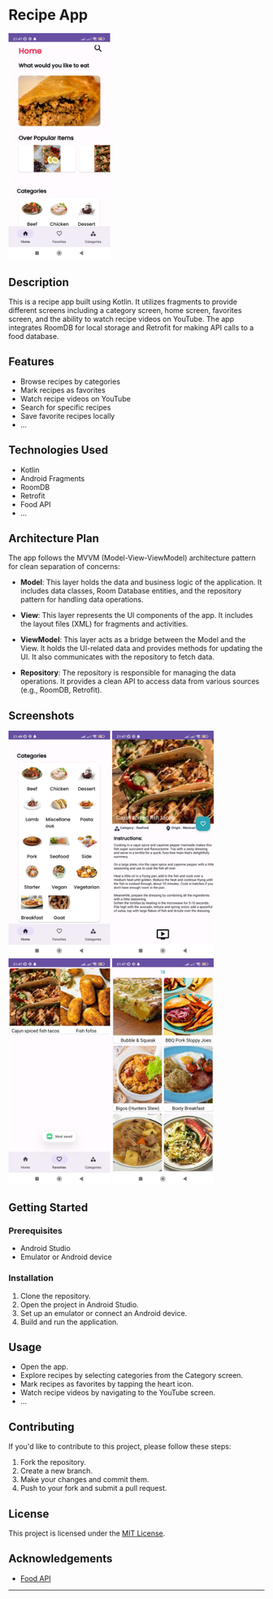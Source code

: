 # Recipe App

<img src="screenshots/home.jpeg" alt="App Screenshot" width="200"/>

## Description

This is a recipe app built using Kotlin. It utilizes fragments to provide different screens including a category screen, home screen, favorites screen, and the ability to watch recipe videos on YouTube. The app integrates RoomDB for local storage and Retrofit for making API calls to a food database.

## Features

- Browse recipes by categories
- Mark recipes as favorites
- Watch recipe videos on YouTube
- Search for specific recipes
- Save favorite recipes locally
- ...

## Technologies Used

- Kotlin
- Android Fragments
- RoomDB
- Retrofit
- Food API
- ...

## Architecture Plan

The app follows the MVVM (Model-View-ViewModel) architecture pattern for clean separation of concerns:

- **Model**: This layer holds the data and business logic of the application. It includes data classes, Room Database entities, and the repository pattern for handling data operations.

- **View**: This layer represents the UI components of the app. It includes the layout files (XML) for fragments and activities.

- **ViewModel**: This layer acts as a bridge between the Model and the View. It holds the UI-related data and provides methods for updating the UI. It also communicates with the repository to fetch data.

- **Repository**: The repository is responsible for managing the data operations. It provides a clean API to access data from various sources (e.g., RoomDB, Retrofit).

## Screenshots


<img src="screenshots/category.jpeg" alt="Screenshot 1" width="200"/>
<img src="screenshots/details.jpeg" alt="Screenshot 2" width="200"/>
<img src="screenshots/favorites.jpeg" alt="Screenshot 3" width="200"/>
<img src="screenshots/category-no.jpeg" alt="Screenshot 4" width="200"/>

## Getting Started

### Prerequisites

- Android Studio
- Emulator or Android device

### Installation

1. Clone the repository.
2. Open the project in Android Studio.
3. Set up an emulator or connect an Android device.
4. Build and run the application.

## Usage

- Open the app.
- Explore recipes by selecting categories from the Category screen.
- Mark recipes as favorites by tapping the heart icon.
- Watch recipe videos by navigating to the YouTube screen.
- ...

## Contributing

If you'd like to contribute to this project, please follow these steps:

1. Fork the repository.
2. Create a new branch.
3. Make your changes and commit them.
4. Push to your fork and submit a pull request.

## License

This project is licensed under the [MIT License](LICENSE).

## Acknowledgements

- [Food API](https://spoonacular.com/food-api)


---
